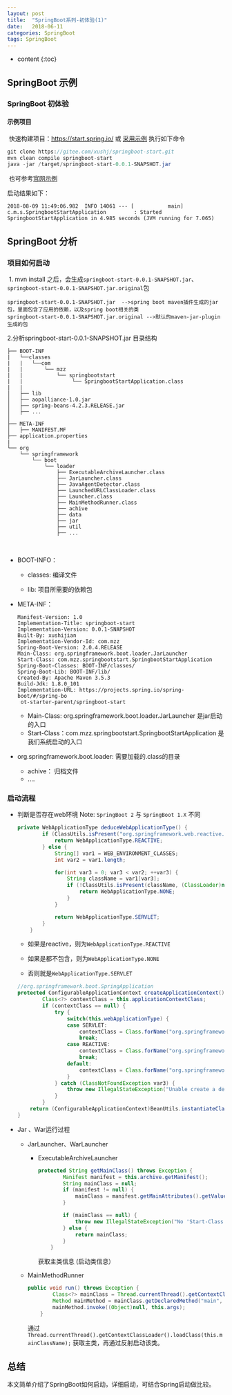 ```yaml
---
layout: post
title:  "SpringBoot系列-初体验(1)"
date:   2018-06-11
categories: SpringBoot
tags: SpringBoot
---
```


* content
{:toc}
## SpringBoot 示例

### SpringBoot 初体验

#### 示例项目

​	快速构建项目：https://start.spring.io/  或
	[采用示例](https://gitee.com/xushj/springboot-start.git)  执行如下命令


```java
git clone https://gitee.com/xushj/springboot-start.git
mvn clean compile springboot-start
java -jar /target/springboot-start-0.0.1-SNAPSHOT.jar
```

​	也可参考[官网示例](https://docs.spring.io/spring-boot/docs/current-SNAPSHOT/reference/htmlsingle/#getting-started-first-application)

启动结果如下：

```
2018-08-09 11:49:06.982  INFO 14061 --- [           main] c.m.s.SpringbootStartApplication         : Started SpringbootStartApplication in 4.985 seconds (JVM running for 7.065)
```



## SpringBoot 分析

### 项目如何启动

​	1. mvn install 之后，会生成`springboot-start-0.0.1-SNAPSHOT.jar`、`springboot-start-0.0.1-SNAPSHOT.jar.original`包

```
springboot-start-0.0.1-SNAPSHOT.jar  -->spring boot maven插件生成的jar包，里面包含了应用的依赖，以及spring boot相关的类
springboot-start-0.0.1-SNAPSHOT.jar.original -->默认的maven-jar-plugin生成的包
```

2.分析springboot-start-0.0.1-SNAPSHOT.jar 目录结构

```
├── BOOT-INF
|   └──classes
|	|   └──com
|	|		└── mzz
|	|			└── springbootstart
|   |    			 └── SpringbootStartApplication.class
|	|	
│ 	├── lib
│   ├── aopalliance-1.0.jar
│   ├── spring-beans-4.2.3.RELEASE.jar
│   ├── ...  	
│       	
├── META-INF
│   ├── MANIFEST.MF
├── application.properties
|
└── org
    └── springframework
        └── boot
            └── loader
                ├── ExecutableArchiveLauncher.class
                ├── JarLauncher.class
                ├── JavaAgentDetector.class
                ├── LaunchedURLClassLoader.class
                ├── Launcher.class
                ├── MainMethodRunner.class
                ├── achive  
                ├── data
                ├── jar
                ├── util  
                ├── ...   
```

​	

- BOOT-INFO：

  - classes: 编译文件

  - lib: 项目所需要的依赖包

    

- META-INF：

  ```
  Manifest-Version: 1.0
  Implementation-Title: springboot-start
  Implementation-Version: 0.0.1-SNAPSHOT
  Built-By: xushijian
  Implementation-Vendor-Id: com.mzz
  Spring-Boot-Version: 2.0.4.RELEASE
  Main-Class: org.springframework.boot.loader.JarLauncher
  Start-Class: com.mzz.springbootstart.SpringbootStartApplication
  Spring-Boot-Classes: BOOT-INF/classes/
  Spring-Boot-Lib: BOOT-INF/lib/
  Created-By: Apache Maven 3.5.3
  Build-Jdk: 1.8.0_101
  Implementation-URL: https://projects.spring.io/spring-boot/#/spring-bo
   ot-starter-parent/springboot-start
  ```

  - Main-Class: org.springframework.boot.loader.JarLauncher 是jar启动的入口
  - Start-Class：com.mzz.springbootstart.SpringbootStartApplication 是我们系统启动的入口

- org.springframework.boot.loader: 需要加载的.class的目录

  - achive： 归档文件
  - ....





###  启动流程

- 判断是否存在web环境  Note: `SpringBoot 2` 与 `SpringBoot 1.X` 不同 

  ```java
  private WebApplicationType deduceWebApplicationType() {
          if (ClassUtils.isPresent("org.springframework.web.reactive.DispatcherHandler", (ClassLoader)null) && !ClassUtils.isPresent("org.springframework.web.servlet.DispatcherServlet", (ClassLoader)null) && !ClassUtils.isPresent("org.glassfish.jersey.server.ResourceConfig", (ClassLoader)null)) {
              return WebApplicationType.REACTIVE;
          } else {
              String[] var1 = WEB_ENVIRONMENT_CLASSES;
              int var2 = var1.length;
  
              for(int var3 = 0; var3 < var2; ++var3) {
                  String className = var1[var3];
                  if (!ClassUtils.isPresent(className, (ClassLoader)null)) {
                      return WebApplicationType.NONE;
                  }
              }
  
              return WebApplicationType.SERVLET;
          }
      }
  ```

  - 如果是reactive，则为`WebApplicationType.REACTIVE`

  - 如果是都不包含，则为`WebApplicationType.NONE`

  -   否则就是`WebApplicationType.SERVLET`

    ```java
    //org.springframework.boot.SpringApplication
    protected ConfigurableApplicationContext createApplicationContext() {
            Class<?> contextClass = this.applicationContextClass;
            if (contextClass == null) {
                try {
                    switch(this.webApplicationType) {
                    case SERVLET:
                        contextClass = Class.forName("org.springframework.boot.web.servlet.context.AnnotationConfigServletWebServerApplicationContext");
                        break;
                    case REACTIVE:
                        contextClass = Class.forName("org.springframework.boot.web.reactive.context.AnnotationConfigReactiveWebServerApplicationContext");
                        break;
                    default:
                        contextClass = Class.forName("org.springframework.context.annotation.AnnotationConfigApplicationContext");
                    }
                } catch (ClassNotFoundException var3) {
                    throw new IllegalStateException("Unable create a default ApplicationContext, please specify an ApplicationContextClass", var3);
                }
            }
        return (ConfigurableApplicationContext)BeanUtils.instantiateClass(contextClass);
    }
    
    ```

- Jar 、War运行过程

  - JarLauncher、WarLauncher

    - ExecutableArchiveLauncher

      ```java
      protected String getMainClass() throws Exception {
              Manifest manifest = this.archive.getManifest();
              String mainClass = null;
              if (manifest != null) {
                  mainClass = manifest.getMainAttributes().getValue("Start-Class");
              }
      
              if (mainClass == null) {
                  throw new IllegalStateException("No 'Start-Class' manifest entry specified in " + this);
              } else {
                  return mainClass;
              }
          }
      ```

      获取主类信息 (启动类信息）

  - MainMethodRunner

    ```java
    public void run() throws Exception {
            Class<?> mainClass = Thread.currentThread().getContextClassLoader().loadClass(this.mainClassName);
            Method mainMethod = mainClass.getDeclaredMethod("main", String[].class);
            mainMethod.invoke((Object)null, this.args);
        }
    ```

    通过`Thread.currentThread().getContextClassLoader().loadClass(this.mainClassName);` 获取主类，再通过反射启动该类。

## 总结

​	本文简单介绍了SpringBoot如何启动，详细启动，可结合Spring启动做比较。 